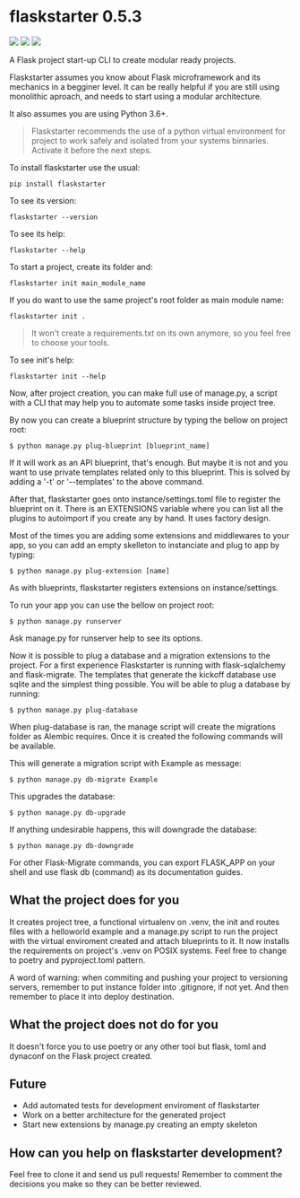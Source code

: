 # flaskstarter 0.5.3

![](https://img.shields.io/pypi/l/flaskstarter) ![](https://img.shields.io/pypi/v/flaskstarter) ![](https://img.shields.io/pypi/wheel/flaskstarter) 

A Flask project start-up CLI to create modular ready projects.

Flaskstarter assumes you know about Flask microframework and its mechanics in a begginer level. It can be really helpful if you are still using monolithic aproach, and needs to start using a modular architecture.

It also assumes you are using Python 3.6+.

> Flaskstarter recommends the use of a python virtual environment for project
> to work safely and isolated from your systems binnaries. Activate it before
> the next steps.

To install flaskstarter use the usual:

`pip install flaskstarter`

To see its version:

`flaskstarter --version`

To see its help:

`flaskstarter --help`

To start a project, create its folder and:

`flaskstarter init main_module_name`

If you do want to use the same project's root folder as main module name:

`flaskstarter init .`

> It won't create a requirements.txt on its own anymore, so you feel free to choose your tools.

To see init's help:

`flaskstarter init --help`

Now, after project creation, you can  make full use of manage.py, a script
with a CLI that may help you to automate some tasks inside project tree.

By now you can create a blueprint structure by typing the bellow on project root:

`$ python manage.py plug-blueprint [blueprint_name]`

If it will work as an API blueprint, that's enough. But maybe it is not and you want to use private templates related only to this blueprint. This is solved by adding a '-t' or '--templates' to the above command.

After that, flaskstarter goes onto instance/settings.toml file to register the blueprint on it. There is an EXTENSIONS variable where you can list all the plugins to autoimport if you create any by hand. It uses factory design.

Most of the times you are adding some extensions and middlewares to your app, so
you can add an empty skelleton to instanciate and plug to app by typing:

`$ python manage.py plug-extension [name]`

As with blueprints, flaskstarter registers extensions on instance/settings.

To run your app you can use the bellow on project root:

`$ python manage.py runserver`

Ask manage.py for runserver help to see its options.

Now it is possible to plug a database and a migration extensions to the project. For a first experience Flaskstarter is running with flask-sqlalchemy and flask-migrate. The templates that generate the kickoff database use sqlite and the simplest thing possible. You will be able to plug a database by running:

`$ python manage.py plug-database`

When plug-database is ran, the manage script will create the migrations folder as 
Alembic requires. Once it is created the following commands will be available.

This will generate a migration script with Example as message:

`$ python manage.py db-migrate Example`

This upgrades the database:

`$ python manage.py db-upgrade`

If anything undesirable happens, this will downgrade the database:

`$ python manage.py db-downgrade`

For other Flask-Migrate commands, you can export FLASK_APP on your shell and use
flask db (command) as its documentation guides.

## What the project does for you

It creates project tree, a functional virtualenv on .venv, the init and routes files with a helloworld example and a manage.py script to run the project with the virtual enviroment created and attach blueprints to it. It now installs the requirements on project's .venv on POSIX systems. Feel free to change to poetry and pyproject.toml pattern.

A word of warning: when commiting and pushing your project to versioning servers, remember to put instance folder into .gitignore, if not yet. And then remember to place it into deploy destination.

## What the project does not do for you

It doesn't force you to use poetry or any other tool but flask, toml and dynaconf on the Flask project created.

## Future

- Add automated tests for development enviroment of flaskstarter
- Work on a better architecture for the generated project
- Start new extensions by manage.py creating an empty skeleton

## How can you help on flaskstarter development?

Feel free to clone it and send us pull requests! Remember to comment the decisions you make so they can be better reviewed.
